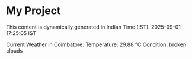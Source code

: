 # My Project

This content is dynamically generated in Indian Time (IST): 2025-09-01 17:25:05 IST


Current Weather in Coimbatore:
Temperature: 29.88 °C
Condition: broken clouds
